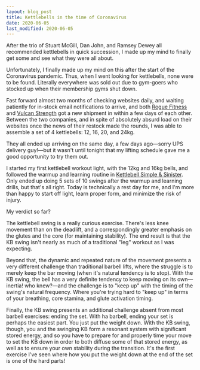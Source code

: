 ```yaml
---
layout: blog_post
title: Kettlebells in the time of Coronavirus
date: 2020-06-05
last_modified: 2020-06-05
---
```


After the trio of Stuart McGill, Dan John, and Ramsey Dewey all recommended kettlebells in quick succession, I made up my mind to finally get some and see what they were all about.

Unfortunately, I finally made up my mind on this after the start of the Coronavirus pandemic. Thus, when I went looking for kettlebells, none were to be found. Literally everywhere was sold out due to gym-goers who stocked up when their membership gyms shut down.

Fast forward almost two months of checking websites daily, and waiting patiently for in-stock email notifications to arrive, and both [Rogue Fitness](https://www.roguefitness.com/) and [Vulcan Strength](https://www.vulcanstrength.com/) got a new shipment in within a few days of each other. Between the two companies, and in spite of absolutely absurd load on their websites once the news of their restock made the rounds, I was able to assemble a set of 4 kettlebells: 12, 16, 20, and 24kg.

They all ended up arriving on the same day, a few days ago—sorry UPS delivery guy!—but it wasn't until tonight that my lifting schedule gave me a good opportunity to try them out.

I started my first kettlebell workout light, with the 12kg and 16kg bells, and followed the warmup and learning routine in [Kettlebell Simple & Sinister](https://www.amazon.com/Kettlebell-Simple-Sinister-Revised-Updated-ebook/dp/B07ZQKWMKR/). Only ended up doing 5 sets of 10 swings after the warmup and learning drills, but that's all right. Today is technically a rest day for me, and I'm more than happy to start off light, learn proper form, and minimize the risk of injury.

My verdict so far?

The kettlebell swing is a really curious exercise. There's less knee movement than on the deadlift, and a correspondingly greater emphasis on the glutes and the core (for maintaining stability). The end result is that the KB swing isn't nearly as much of a traditional "leg" workout as I was expecting.

Beyond that, the dynamic and repeated nature of the movement presents a very different challenge than traditional barbell lifts, where the struggle is to merely keep the bar moving (when it's natural tendency is to stop). With the KB swing, the bell has a very definite tendency to keep moving on its own—inertia! who knew?—and the challenge is to "keep up" with the timing of the swing's natural frequency. Where you're trying hard to "keep up" in terms of your breathing, core stamina, and glute activation timing.

Finally, the KB swing presents an additional challenge absent from most barbell exercises: ending the set. With ha barbell, ending your set is perhaps the easiest part. You just put the weight down. With the KB swing, though, you and the swinging KB form a resonant system with significant stored energy, and so you have to prepare for and properly time your move to set the KB down in order to both diffuse some of that stored energy, as well as to ensure your own stability during the transition. It's the first exercise I've seen where how you put the weight down at the end of the set is one of the hard parts!
